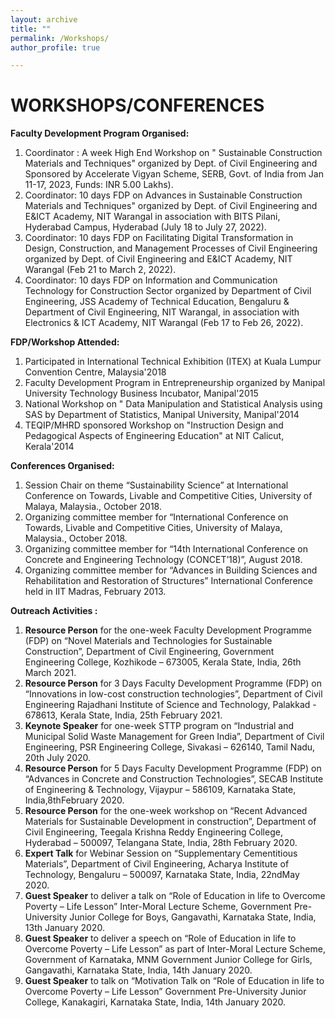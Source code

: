 ```yaml
---
layout: archive
title: ""
permalink: /Workshops/
author_profile: true

---
```




# **WORKSHOPS/CONFERENCES**

**Faculty Development Program Organised:**

1. Coordinator : A week High End Workshop on " Sustainable Construction Materials and Techniques" organized by Dept. of Civil Engineering and Sponsored by Accelerate Vigyan Scheme, SERB, Govt. of India from Jan 11-17, 2023, Funds: INR 5.00 Lakhs).
2. Coordinator: 10 days FDP on Advances in Sustainable Construction Materials and Techniques" organized by Dept. of Civil Engineering and E&ICT Academy, NIT Warangal in association with BITS Pilani, Hyderabad Campus, Hyderabad (July 18 to July 27, 2022).
3. Coordinator: 10 days FDP on Facilitating Digital Transformation in Design, Construction, and Management Processes of Civil Engineering organized by Dept. of Civil Engineering and E&ICT Academy, NIT Warangal (Feb 21 to March 2, 2022).
4. Coordinator: 10 days FDP on Information and Communication Technology for Construction Sector organized by Department of Civil Engineering, JSS Academy of Technical Education, Bengaluru & Department of Civil Engineering, NIT Warangal, in association with Electronics & ICT Academy, NIT Warangal (Feb 17 to Feb 26, 2022).

**FDP/Workshop Attended:**

1. Participated in International Technical Exhibition (ITEX) at Kuala Lumpur Convention Centre, Malaysia'2018
2. Faculty Development Program in Entrepreneurship organized by Manipal University Technology Business Incubator, Manipal'2015 
3. National Workshop on " Data Manipulation and Statistical Analysis using SAS by Department of Statistics, Manipal University, Manipal'2014
4. TEQIP/MHRD sponsored Workshop on "Instruction Design and Pedagogical Aspects of Engineering Education" at NIT Calicut, Kerala'2014

 **Conferences Organised:** 

1. Session Chair on theme “Sustainability Science” at International Conference on Towards, Livable and Competitive Cities, University of Malaya, Malaysia., October 2018.
2. Organizing committee member for “International Conference on Towards, Livable and Competitive Cities, University of Malaya, Malaysia., October 2018.
3. Organizing committee member for “14th International Conference on Concrete and Engineering Technology (CONCET’18)”, August 2018.
4. Organizing committee member for “Advances in Building Sciences and Rehabilitation and Restoration of Structures” International Conference held in IIT Madras, February 2013.

**Outreach Activities :**

1. **Resource Person** for the one-week Faculty Development Programme (FDP) on “Novel Materials and Technologies for Sustainable Construction”, Department of Civil Engineering, Government Engineering College, Kozhikode – 673005, Kerala State, India, 26th March 2021.
2. **Resource Person** for 3 Days Faculty Development Programme (FDP) on “Innovations in low-cost construction technologies”, Department of Civil Engineering
   Rajadhani Institute of Science and Technology, Palakkad - 678613, Kerala State, India, 25th February 2021.
3. **Keynote Speaker** for one-week STTP program on “Industrial and Municipal Solid Waste Management for Green India”, Department of Civil Engineering, PSR Engineering College, Sivakasi – 626140, Tamil Nadu, 20th July 2020.
4. **Resource Person** for 5 Days Faculty Development Programme (FDP) on “Advances in Concrete and Construction Technologies”, SECAB Institute of Engineering & Technology, Vijaypur – 586109, Karnataka State, India,8thFebruary 2020.
5. **Resource Person** for the one-week workshop on “Recent Advanced Materials for Sustainable Development in construction”, Department of Civil Engineering, Teegala Krishna Reddy Engineering College, Hyderabad – 500097, Telangana State, India, 28th February 2020.
6. **Expert Talk** for Webinar Session on “Supplementary Cementitious Materials”, Department of Civil Engineering, Acharya Institute of Technology, Bengaluru – 500097, Karnataka State, India, 22ndMay 2020.
7. **Guest Speaker** to deliver a talk on “Role of Education in life to Overcome Poverty – Life Lesson” Inter-Moral Lecture Scheme, Government Pre-University Junior College for Boys, Gangavathi, Karnataka State, India, 13th January 2020.
8. **Guest Speaker** to deliver a speech on “Role of Education in life to Overcome Poverty – Life Lesson” as part of Inter-Moral Lecture Scheme, Government of Karnataka, MNM Government Junior College for Girls, Gangavathi, Karnataka State, India, 14th January 2020.
9. **Guest Speaker** to talk on “Motivation Talk on “Role of Education in life to Overcome Poverty – Life Lesson” Government Pre-University Junior College, Kanakagiri, Karnataka State, India, 14th January 2020.

